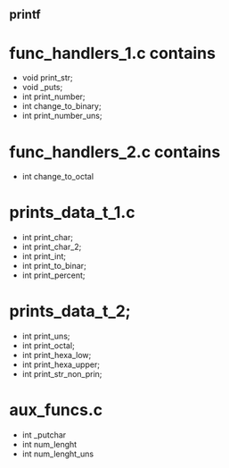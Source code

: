 ## printf


# func_handlers_1.c contains

+ void print_str;
+ void _puts;
+ int print_number;
+ int change_to_binary;
+ int print_number_uns;

# func_handlers_2.c contains

+ int change_to_octal

# prints_data_t_1.c


+ int print_char;
+ int print_char_2;
+ int print_int;
+ int print_to_binar;
+ int print_percent;

# prints_data_t_2;


+ int print_uns;
+ int print_octal;
+ int print_hexa_low;
+ int print_hexa_upper;
+ int print_str_non_prin;

# aux_funcs.c


+ int _putchar
+ int num_lenght
+ int num_lenght_uns
